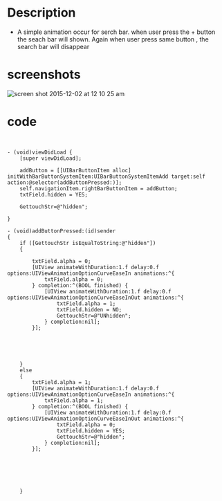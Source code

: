# Description

* A simple animation occur for serch bar. when user press the + button the seach bar will shown. Again when user press same button , the search bar will disappear

# screenshots
![screen shot 2015-12-02 at 12 10 25 am](https://cloud.githubusercontent.com/assets/12906173/11510308/1f657098-9889-11e5-8b34-df96c0054870.png)



# code

```


- (void)viewDidLoad {
    [super viewDidLoad];
    
    addButton = [[UIBarButtonItem alloc] initWithBarButtonSystemItem:UIBarButtonSystemItemAdd target:self action:@selector(addButtonPressed:)];
    self.navigationItem.rightBarButtonItem = addButton;
    txtField.hidden = YES;
    
    GettouchStr=@"hidden";
    
}

- (void)addButtonPressed:(id)sender
{
    if ([GettouchStr isEqualToString:@"hidden"])
    {
        
        txtField.alpha = 0;
        [UIView animateWithDuration:1.f delay:0.f options:UIViewAnimationOptionCurveEaseIn animations:^{
            txtField.alpha = 0;
        } completion:^(BOOL finished) {
            [UIView animateWithDuration:1.f delay:0.f options:UIViewAnimationOptionCurveEaseInOut animations:^{
                txtField.alpha = 1;
                txtField.hidden = NO;
                GettouchStr=@"UNhidden";
            } completion:nil];
        }];
        
        
        
        
        
    }
    else
    {
        txtField.alpha = 1;
        [UIView animateWithDuration:1.f delay:0.f options:UIViewAnimationOptionCurveEaseIn animations:^{
            txtField.alpha = 1;
        } completion:^(BOOL finished) {
            [UIView animateWithDuration:1.f delay:0.f options:UIViewAnimationOptionCurveEaseInOut animations:^{
                txtField.alpha = 0;
                txtField.hidden = YES;
                GettouchStr=@"hidden";
            } completion:nil];
        }];
        
        
        
        
        
        
    }
    
```
